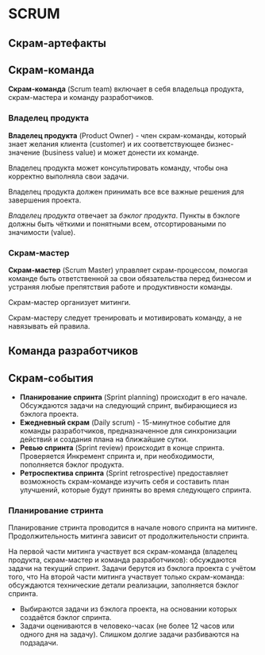 
# SCRUM

## Скрам-артефакты



## Скрам-команда

**Скрам-команда** (Scrum team) включает в себя владельца продукта, скрам-мастера и команду разработчиков.

### Владелец продукта

**Владелец продукта** (Product Owner) - член скрам-команды, который знает желания клиента (customer) и их соответствующее бизнес-значение (business value) и может донести их команде. 

Владелец продукта может консультировать команду, чтобы она корректно выполняла свои задачи.  

Владелец продукта должен принимать все все важные решения для завершения проекта.

*Владелец продукта* отвечает за *бэклог продукта*. Пункты в бэклоге должны быть чёткими и понятными всем, отсортироваными по значимости (value).

### Скрам-мастер

**Скрам-мастер** (Scrum Master) управляет скрам-процессом, помогая команде быть ответственной за свои обязательства перед бизнесом и устраняя любые препятствия работе и продуктивности команды. 

Скрам-мастер организует митинги.

Скрам-мастеру следует тренировать и мотивировать команду, а не навязывать ей правила.

## Команда разработчиков

## Скрам-события

* **Планирование спринта** (Sprint planning) происходит в его начале. Обсуждаются задачи на следующий спринт, выбирающиеся из бэклога проекта.
* **Ежедневный скрам** (Daily scrum) - 15-минутное событие для команды разработчиков, предназначенное для синхронизации действий и создания плана на ближайшие сутки.
* **Ревью спринта** (Sprint review) происходит в конце спринта. Проверяется Инкремент спринта и, при необходимости, пополняется бэклог продукта.
* **Ретроспектива спринта** (Sprint retrospective) предоставляет возможность скрам-команде изучить себя и составить план улучшений, которые будут приняты во время следующего спринта. 

### Планирование стринта

Планирование стринта проводится в начале нового спринта на митинге.  
Продолжительность митинга зависит от продолжительности спринта.

На первой части митинга участвует вся скрам-команда (владелец продукта, скрам-мастер и команда разработчиков): обсуждаются задачи на текущий спринт. Задачи берутся из бэклога проекта с учётом того, что 
На второй части митинга участвует только скрам-команда: обсуждаются технические детали реализации, заполняется бэклог спринта.

* Выбираются задачи из бэклога проекта, на основании которых создаётся бэклог спринта.
* Задачи оцениваются в человеко-часах (не более 12 часов или одного дня на задачу). Слишком долгие задачи разбиваются на подзадачи.
